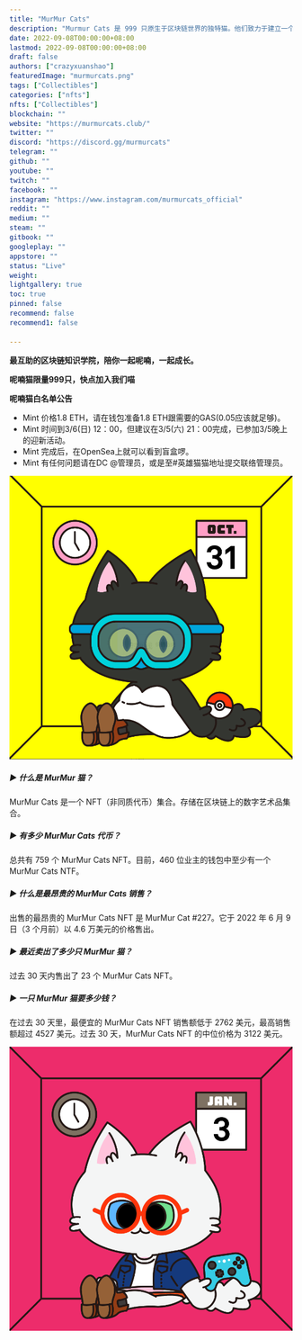 ```yaml
---
title: "MurMur Cats"
description: "Murmur Cats 是 999 只原生于区块链世界的独特猫。他们致力于建立一个知识共享的学习社区。如果您拥有更多的杂音猫，就会有更多不同的实用程序。"
date: 2022-09-08T00:00:00+08:00
lastmod: 2022-09-08T00:00:00+08:00
draft: false
authors: ["crazyxuanshao"]
featuredImage: "murmurcats.png"
tags: ["Collectibles"]
categories: ["nfts"]
nfts: ["Collectibles"]
blockchain: ""
website: "https://murmurcats.club/"
twitter: ""
discord: "https://discord.gg/murmurcats"
telegram: ""
github: ""
youtube: ""
twitch: ""
facebook: ""
instagram: "https://www.instagram.com/murmurcats_official"
reddit: ""
medium: ""
steam: ""
gitbook: ""
googleplay: ""
appstore: ""
status: "Live"
weight: 
lightgallery: true
toc: true
pinned: false
recommend: false
recommend1: false

---
```


**最互助的区块链知识学院，陪你一起呢喃，一起成长。**

**呢喃猫限量999只，快点加入我们喵**

**呢喃猫白名单公告**

- Mint 价格1.8 ETH，请在钱包准备1.8 ETH跟需要的GAS(0.05应该就足够)。
- Mint 时间到3/6(日) 12：00，但建议在3/5(六) 21：00完成，已参加3/5晚上的迎新活动。
- Mint 完成后，在OpenSea上就可以看到盲盒啰。
- Mint 有任何问题请在DC @管理员，或是至#英雄猫猫地址提交联络管理员。

![fgdg](fgdg.png)

##### ▶ 什么是 MurMur 猫？

MurMur Cats 是一个 NFT（非同质代币）集合。存储在区块链上的数字艺术品集合。

##### ▶ 有多少 MurMur Cats 代币？

总共有 759 个 MurMur Cats NFT。目前，460 位业主的钱包中至少有一个 MurMur Cats NTF。

##### ▶ 什么是最昂贵的 MurMur Cats 销售？

出售的最昂贵的 MurMur Cats NFT 是 MurMur Cat #227。它于 2022 年 6 月 9 日（3 个月前）以 4.6 万美元的价格售出。

##### ▶ 最近卖出了多少只 MurMur 猫？

过去 30 天内售出了 23 个 MurMur Cats NFT。

##### ▶ 一只 MurMur 猫要多少钱？

在过去 30 天里，最便宜的 MurMur Cats NFT 销售额低于 2762 美元，最高销售额超过 4527 美元。过去 30 天，MurMur Cats NFT 的中位价格为 3122 美元。

![dadada](dadada.png)